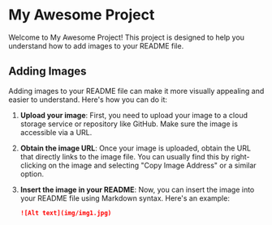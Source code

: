 # My Awesome Project

Welcome to My Awesome Project! This project is designed to help you understand how to add images to your README file.

## Adding Images

Adding images to your README file can make it more visually appealing and easier to understand. Here's how you can do it:

1. **Upload your image**: First, you need to upload your image to a cloud storage service or repository like GitHub. Make sure the image is accessible via a URL.

2. **Obtain the image URL**: Once your image is uploaded, obtain the URL that directly links to the image file. You can usually find this by right-clicking on the image and selecting "Copy Image Address" or a similar option.

3. **Insert the image in your README**: Now, you can insert the image into your README file using Markdown syntax. Here's an example:

   ```markdown
   ![Alt text](img/img1.jpg)
   ```
